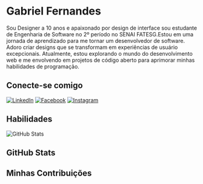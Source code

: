 # Gabriel Fernandes
Sou Designer a 10 anos e apaixonado por design de interface sou estudante de Engenharia de Software no 2º período no SENAI FATESG.Estou em uma jornada de aprendizado para me tornar um desenvolvedor de software. Adoro criar designs que se transformam em experiências de usuário excepcionais. Atualmente, estou explorando o mundo do desenvolvimento web e me envolvendo em projetos de código aberto para aprimorar minhas habilidades de programação.

## Conecte-se comigo
[![LinkedIn](https://img.shields.io/badge/LinkedIn-000?style=for-the-badge&logo=linkedin&logoColor=0E76A8)](https://www.linkedin.com/in/gabriel-fernandes-9563b0235/)
[![Facebook](https://img.shields.io/badge/Facebook-000?style=for-the-badge&logo=facebook)](https://www.facebook.com/djgabrielf/)
[![Instagram](https://img.shields.io/badge/Instagram-000?style=for-the-badge&logo=instagram)](https://www.instagram.com/gabrielfernandesdes062/)

## Habilidades
![GitHub Stats](https://github-readme-stats.vercel.app/api?username=gabrielfernandesgf&theme=transparent&bg_color=000&border_color=30A3DC&show_icons=true&icon_color=30A3DC&title_color=E94D5F&text_color=FFF)

## GitHub Stats

## Minhas Contribuições